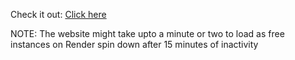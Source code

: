 Check it out: [Click here](naturetrails.onrender.com)

NOTE: The website might take upto a minute or two to load as free instances on Render spin down after 15 minutes of inactivity
